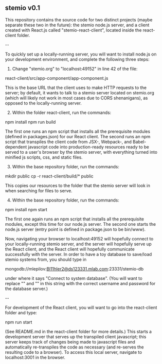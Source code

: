 stemio v0.1
--
This repository contains the source code for two distinct projects (maybe
separate these two in the future): the stemio node.js server, and a client
created with React.js called "stemio-react-client", located inside the
react-client folder.

--

To quickly set up a locally-running server, you will want to install node.js
on your development environment, and complete the following three steps:

1. Change "stemio.org" to "localhost:49152" in line 42 of the file:

react-client/src/app-component/app-component.js

This is the base URL that the client uses to make HTTP requests to the server;
by default, it wants to talk to a stemio server located on stemio.org (which
will likely not work in most cases due to CORS shenanigans), as opposed to
the locally-running server.

2. Within the folder react-client, run the commands:

npm install
npm run build

The first one runs an npm script that installs all the prerequisite modules
(defined in packages.json) for our React client. The second runs an npm
script that transpiles the client code from JSX-, Webpack-, and Babel-
dependent javascript code into production-ready resources ready to be served
to a user's browser by the stemio server, with everything turned into
minified js scripts, css, and static files.

3. Within the base repository folder, run the commands:

mkdir public
cp -r react-client/build/* public

This copies our resources to the folder that the stemio server will look in
when searching for files to serve.

4. Within the base repository folder, run the commands:

npm install
npm start

The first one again runs an npm script that installs all the prerequisite
modules, except this time for our node.js server. The second one starts
the node.js server (entry point is defined in package.json to be bin/www).


Now, navigating your browser to localhost:49152 will hopefully connect to
your locally-running stemio server, and the server will hopefully serve up
the React client, and the React client will hopefully communicate
successfully with the server. In order to have a toy database to save/load
stemio systems from, you should type in

mongodb://mlepilov:Bl11hler2@ds123331.mlab.com:23331/stemio-db

under where it says "Connect to system database". (You will want to replace
"<dbuser>" and "<dbpassword>" in this string with the correct username and
password for the database server.)

--

For development of the React client, you will want to go into the
react-client folder and type:

npm run start

(See README.md in the react-client folder for more details.) This starts a
development server that serves up the transpiled client javascript; this
server keeps track of changes being made to javascript files and
automatically re-transpiles the code as necessary (and re-serves the
resulting code to a browser). To access this local server, navigate to
localhost:3001 in the browser.
